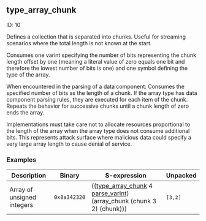 ## type_array_chunk

ID: 10

Defines a collection that is separated into chunks. Useful for streaming scenarios where the total length is not known at the start.

Consumes one varint specifying the number of bits representing the chunk length offset by one (meaning a literal value of zero equals one bit and therefore the lowest number of bits is one) and one symbol defining the type of the array.

When encountered in the parsing of a data component: Consumes the specified number of bits as the length of a chunk. If the array type has data component parsing rules, they are executed for each item of the chunk. Repeats the behavior for successive chunks until a chunk length of zero ends the array.

Implementations must take care not to allocate resources proportional to the length of the array when the array type does not consume additional bits. This represents attack surface where malicious data could specify a very large array length to cause denial of service.

### Examples

| Description | Binary | S-expression | Unpacked |
|----|----|----|----|
| Array of unsigned integers | `0x8a342320` | (([type_array_chunk](./type_array_chunk.md) 4 [parse_varint](./parse_varint.md)) (array_chunk (chunk 3 2) (chunk))) | <pre>[3,2]</pre> |